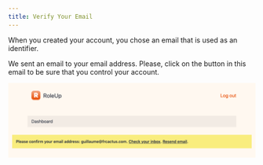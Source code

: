 ```yaml
---
title: Verify Your Email
---
```


When you created your account, you chose an email that is used as an identifier. 

We sent an email to your email address. Please, click on the button in this email to be sure that you control your
account.

![Verify your email](/img/meta-email-verif-v0.9.133.png)
